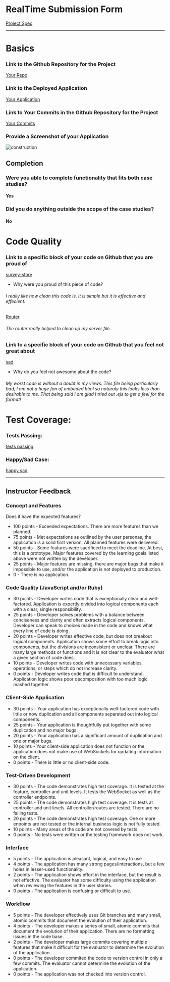 
# RealTime Submission Form
[Project Spec](https://github.com/turingschool/curriculum/blob/master/source/projects/real_time.markdown)

------

# Basics

### Link to the Github Repository for the Project
[Your Repo](https://github.com/Jlawlzz/real-time)

### Link to the Deployed Application
[Your Application](https://mighty-wildwood-59336.herokuapp.com/)

### Link to Your Commits in the Github Repository for the Project
[Your Commits](https://github.com/Jlawlzz/real-time/commits/master)

### Provide a Screenshot of your Application
![construction](http://i.imgur.com/UT5LCnI.png)

## Completion

### Were you able to complete functionality that fits both case studies?
#### Yes

### Did you do anything outside the scope of the case studies?
#### No

# Code Quality

### Link to a specific block of your code on Github that you are proud of

[survey-store](https://github.com/Jlawlzz/real-time/blob/master/src/survey-store.js)

* Why were you proud of this piece of code?

###### I really like how clean this code is. It is simple but it is effective and effecient.

[Router](https://github.com/Jlawlzz/real-time/blob/master/src/path-router.js)

###### The router really helped to clean up my server file.

### Link to a specific block of your code on Github that you feel not great about

[sad](https://github.com/Jlawlzz/real-time/blob/master/views/render-survey-public.ejs)

* Why do you feel not awesome about the code?

###### My worst code is without a doubt in my views. This file being particularly bad, I am not a huge fan of embeded html so naturaly this looks less than desirable to me. That being said I am glad I tried out .ejs to get a feel for the format!

# Test Coverage:

### Tests Passing:
[tests passing](http://i.imgur.com/CYpuK7u.png)

### Happy/Sad Case:
[happy sad](http://i.imgur.com/jiFDzAc.png)

-----

## Instructor Feedback

### Concept and Features

Does it have the expected features?

* 100 points - Exceeded expectations. There are more features than we planned.
* 75 points - Met expectations as outlined by the user personas, the application is a solid first version. All planned features were delivered.
* 50 points - Some features were sacrificed to meet the deadline. At best, this is a prototype. Major features covered by the learning goals listed above were not written by the developer.
* 25 points - Major features are missing, there are major bugs that make it impossible to use, and/or the application is not deployed to production.
* 0 - There is no application.

### Code Quality (JavaScript and/or Ruby)

* 30 points - Developer writes code that is exceptionally clear and well-factored. Application is expertly divided into logical components each with a clear, single responsibility.
* 25 points - Developer solves problems with a balance between conciseness and clarity and often extracts logical components. Developer can speak to choices made in the code and knows what every line of code is doing.
* 20 points - Developer writes effective code, but does not breakout logical components. Application shows some effort to break logic into components, but the divisions are inconsistent or unclear. There are many large methods or functions and it is not clear to the evaluator what a given section of code does.
* 10 points - Developer writes code with unnecessary variables, operations, or steps which do not increase clarity.
* 0 points - Developer writes code that is difficult to understand. Application logic shows poor decomposition with too much logic mashed together.

### Client-Side Application

* 30 points - Your application has exceptionally well-factored code with little or now duplication and all components separated out into logical components.
* 25 points - Your application is thoughtfully put together with some duplication and no major bugs.
* 20 points - Your application has a significant amount of duplication and one or major bugs.
* 10 points - Your client-side application does not function or the application does not make use of WebSockets for updating information on the client.
* 0 points - There is little or no client-side code.

### Test-Driven Development

* 30 points - The code demonstrates high test coverage. It is tested at the feature, controller and unit levels. It tests the WebSocket as well as the controller endpoints.
* 25 points - The code demonstrates high test coverage. It is tests at controller and unit levels. All controller/routes are tested. There are no failing tests.
* 20 points - The code demonstrates high test coverage. One or more enpoints are not tested or the internal business logic is not fully tested.
* 10 points - Many areas of the code are not covered by tests.
* 0 points - No tests were written or the testing framework does not work.

### Interface

* 5 points - The application is pleasant, logical, and easy to use
* 4 points - The application has many strong pages/interactions, but a few holes in lesser-used functionality.
* 2 points - The application shows effort in the interface, but the result is not effective. The evaluator has some difficulty using the application when reviewing the features in the user stories.
* 0 points - The application is confusing or difficult to use.

### Workflow

* 5 points - The developer effectively uses Git branches and many small, atomic commits that document the evolution of their application.
* 4 points - The developer makes a series of small, atomic commits that document the evolution of their application. There are no formatting issues in the code base.
* 2 points - The developer makes large commits covering multiple features that make it difficult for the evaluator to determine the evolution of the application.
* 0 points - The developer commited the code to version control in only a few commits. The evaluator cannot determine the evolution of the application.
* 0 points - The application was not checked into version control.
